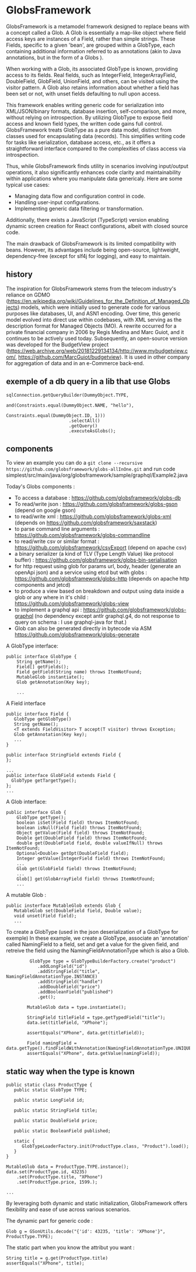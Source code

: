 # GlobsFramework

GlobsFramework is a metamodel framework designed to replace beans with a concept called a Glob. A Glob is essentially a
map-like object where field access keys are instances of a Field, rather than simple strings. These Fields, specific to
a given 'bean', are grouped within a GlobType, each containing additional information referred to as annotations (akin
to Java annotations, but in the form of a Globs ).

When working with a Glob, its associated GlobType is known, providing access to its fields. Real fields, such as
IntegerField, IntegerArrayField, DoubleField, GlobField, UnionField, and others, can be visited using the visitor
pattern. A Glob also retains information about whether a field has been set or not, with unset fields defaulting to null
upon access.

This framework enables writing generic code for serialization into XML/JSON/binary formats, database insertion,
self-comparison, and more, without relying on introspection. By utilizing GlobType to expose field access and known
field types, the written code gains full control. GlobsFramework treats GlobType as a pure data model, distinct from
classes used for encapsulating data (records). This simplifies writing code for tasks like serialization, database
access, etc., as it offers a straightforward interface compared to the complexities of class access via introspection.

Thus, while GlobsFramework finds utility in scenarios involving input/output operations, it also significantly enhances
code clarity and maintainability within applications where you manipulate data genericaly. Here are some typical use
cases:

* Managing data flow and configuration control in code.
* Handling user-input configurations.
* Implementing generic data filtering or transformation.

Additionally, there exists a JavaScript (TypeScript) version enabling dynamic screen creation for React configurations,
albeit with closed source code.

The main drawback of GlobsFramework is its limited compatibility with beans. However, its advantages include being
open-source, lightweight, dependency-free (except for slf4j for logging), and easy to maintain.

## history

The inspiration for GlobsFramework stems from the telecom industry's reliance on
GDMO (https://en.wikipedia.org/wiki/Guidelines_for_the_Definition_of_Managed_Objects) models, which were initially used
to generate code for various purposes like databases, UI, and ASN1 encoding. Over time, this generic model evolved into
direct use within codebases, with XML serving as the description format for Managed Objects (MO). A rewrite occurred for
a private financial company in 2006 by Regis Medina and Marc Guiot, and it continues to be actively used today.
Subsequently, an open-source version was developed for the BudgetView
project (https://web.archive.org/web/20181229134134/http://www.mybudgetview.com/, https://github.com/MarcGuiot/budgetview).
It is used in other company for aggregation of data and in an e-Commerce back-end.

## exemple of a db query in a lib that use Globs

```
sqlConnection.getQueryBuilder(DummyObject.TYPE,
                                and(Constraints.equal(DummyObject.NAME, "hello"),
                                        Constraints.equal(DummyObject.ID, 1)))
                        .selectAll()
                        .getQuery()
                        .executeAsGlobs();
```

## components

To view an example you can do a  ```git clone --recursive  https://github.com/globsframework/globs-allInOne.git``` and run code simplest/src/main/java/org/globsframework/sample/graphql/Example2.java

Today's Globs components :

* To access a database : https://github.com/globsframework/globs-db
* To read/write json : https://github.com/globsframework/globs-gson (depend on google gson)
* to read/write xml : https://github.com/globsframework/globs-xml (depends on https://github.com/globsframework/saxstack)
* to parse command line arguments : https://github.com/globsframework/globs-commandline
* to read/write csv or similar format : https://github.com/globsframework/csvExport (depend on apache csv)
* a binary serializer (a kind of TLV (Type Length Value) like protocol
  buffer) : https://github.com/globsframework/globs-bin-serialisation
* for http request using glob for params url, body, header (generate an openApi json) and a service using etcd but with
  globs : https://github.com/globsframework/globs-http (depends on apache http components and jetcd)
* to produce a view based on breakdown and output using data inside a glob or any where in it's
  child : https://github.com/globsframework/globs-view
* to implement a graphql api : https://github.com/globsframework/globs-graphql (no dependency except antlr graphql.g4, do not
  response to query on schema : I use graphql-java for that.)
* Glob can also be generated directly in bytecode via ASM https://github.com/globsframework/globs-generate

A GlobType interface:

```
public interface GlobType {
    String getName();
    Field[] getFields();
    Field getField(String name) throws ItemNotFound;
    MutableGlob instantiate();
    Glob getAnnotation(Key key);

    ...
```

A Field interface

```
public interface Field {
   GlobType getGlobType()
   String getName();
   <T extends FieldVisitor> T accept(T visitor) throws Exception;
   Glob getAnnotation(Key key);
   ...
}

public interface StringField extends Field {
};

...
public interface GlobField extends Field {
  GlobType getTargetType();
};
...
```

A Glob interface:

```
public interface Glob {
    GlobType getType();
    boolean isSet(Field field) throws ItemNotFound;
    boolean isNull(Field field) throws ItemNotFound;
    Object getValue(Field field) throws ItemNotFound;
    Double get(DoubleField field) throws ItemNotFound;
    double get(DoubleField field, double valueIfNull) throws ItemNotFound;
    Optional<Double> getOpt(DoubleField field);
    Integer getValue(IntegerField field) throws ItemNotFound;
    ...
    Glob get(GlobField field) throws ItemNotFound;
    ...
    Glob[] get(GlobArrayField field) throws ItemNotFound;
    ...
```

A mutable Glob :

```
public insterface MutableGlob extends Glob {
   MutableGlob set(DoubleField field, Double value);
   void unset(Field field);
   ...
```

To create a GlobType (used in the json deserialization of a GlobType for exemple)
In these example, we create a GlobType, associate an 'annotation' called NamingField to a field, set and get a value for
the given field,
and retreive the field using the NamingFieldAnnotationType which is also a Glob.

```
         GlobType type = GlobTypeBuilderFactory.create("product")
            .addLongField("id")
            .addStringField("title", NamingFieldAnnotationType.INSTANCE)
            .addStringField("handle")
            .addDoubleField("price")
            .addBooleanField("published")
            .get();

        MutableGlob data = type.instantiate();

        StringField titleField = type.getTypedField("title");
        data.set(titleField, "XPhone");

        assertEquals("XPhone", data.get(titleField));

        Field namingField = data.getType().findFieldWithAnnotation(NamingFieldAnnotationType.UNIQUE_KEY);
        assertEquals("XPhone", data.getValue(namingField));
```

## static way when the type is known

```
public static class ProductType {
   public static GlobType TYPE;
   
   public static LongField id;

   public static StringField title;
   
   public static DoubleField price;
   
   public static BooleanField published;
   
   static {
      GlobTypeLoaderFactory.init(ProductType.class, "Product").load();
   }
}

MutableGlob data = ProductType.TYPE.instance();
data.set(ProductType.id, 43235)
    .set(ProductType.title, "XPhone")
    .set(ProductType.price, 1599.);

...

```

By leveraging both dynamic and static initialization, GlobsFramework offers flexibility and ease of use across various
scenarios.

The dynamic part for generic code :

```
Glob g = GSonUtils.decode("{'id': 43235, 'title': 'XPhone'}", ProductType.TYPE);
```

The static part when you know the attribut you want :

```
String title = g.get(ProductType.title)
assertEquals("XPhone", title);
```

